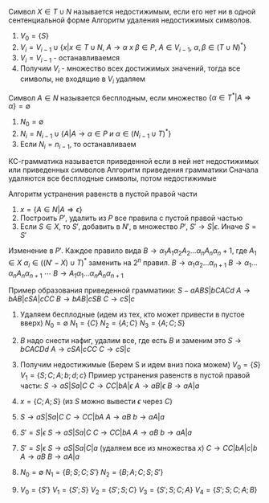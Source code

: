 Символ $X\in T\cup N$ называется недостижимым, если его нет ни в одной сентенциальной форме
Алгоритм удаления недостижимых символов.
1. $V_0=\{S\}$
2. $V_i= V_{i-1}\cup\{x|x\in T\cup N,\ A\to\alpha\ x \ \beta\in P,\ A\in V_{i-1},\ \alpha,\beta \in (T\cup N)^*\}$ 
3. $V_i=V_{i-1}$ - останавливаемся
4. Получим $V_i$ - множество всех достижимых значений, тогда все символы, не входящие в $V_i$ удаляем

Символ $A\in N$ называется бесплодным, если множество $\{\alpha \in T^*|A\Rightarrow \alpha\} = \emptyset$ 
1. $N_0 = \emptyset$
2. $N_i=N_{i-1}\cup\{A|A\rightarrow\alpha\in P\ и\ \alpha\in(N_{i-1}\cup T)^*\}$ 
3. Если $N_i=n_{i-1}$, то останавливаем

КС-грамматика называется приведенной если в ней нет недостижимых или приведенных символов
Алгоритм приведения грамматики
Сначала удаляются все бесплодные символы, потом недостижимые

Алгоритм устранения равенств в пустой правой части
1. $x=\{A\in N | A\Rightarrow \epsilon\}$ 
2. Построить $P'$, удалить из $P$ все правила с пустой правой частью
3. Если $S\in X$, то $S'$, добавить в $N'$, в множество $P'$, $S'\to S|\epsilon$. Иначе $S=S'$

Изменение в $P'$. Каждое правило  вида $B\to \alpha_1A_1\alpha_2A_2\dots \alpha_nA_n\alpha_n+1$, где $A_1\in X$ $\alpha_i\in((N'-X)\cup T)^*$ заменить на $2^n$ правил. 
$B\to\alpha_1\alpha_2 \dots \alpha_{n+1}$
$B\to\alpha_1\dots\alpha_n A_n\alpha_{n+1}$
$\cdots$
$B\to A_1\alpha_1\dots \alpha_nA_n\alpha_{n+1}$ 

Пример образования приведенной грамматики:
		$S-aABS|bCACd$
		$A\to bAB|cSA|cCC$
		$B\to bAB|cSB$
		$C\to cS|c$

1. Удаляем бесплодные (идем из тех, кто может привести в пустое вверх)
	$N_0 = \emptyset$
	$N_1=\{C\}$
	$N_2=\{A;C\}$
	$N_3=\{A;C;S\}$

2. $B$ надо снести нафиг, удалим все, где есть $B$ и заменим это
	$S\to bCACDd$
	$A\to cSA|cCC$
	$C\to cS|c$
3. Получим недостижимые (Берем S и идем вниз пока можем)
	$V_0 = \{S\}$
	$V_1=\{S;C;A;b;d;c\}$
Пример устранения равенств в пустой правой части:
		$S\to aS|Sa|C$
		$C\to CC|bA|\epsilon$
		$A\to aB|\epsilon$
		$B\to aA|a$
1. $x=\{C;A;S\}$ (из $S$ можно вывести $\epsilon$ через $C$)
2. $S\to aS|Sa|C$
	$C\to CC|bA$
	$A\to aB$
	$b\to aA|a$ 
3. $S'=S|\epsilon$ 
	$S\to aS|Sa|C$
	$C\to CC|bA$
	$A\to aB$
	$b\to aA|a$ 
4. $S'=S|\epsilon$ 
	$S\to aS|Sa|C|a$ (удаляем все из множества $x$)
	$C\to CC|bA|c|b$
	$A\to aB$
	$B\to aA|a$
5. $N_0=\emptyset$
	$N_1=\{B;S;C;S'\}$
	$N_2 = \{B;A;C;S;S'\}$
6. $V_0=\{S'\}$
	$V_1=\{S';S\}$
	$V_2=\{S';S;C\}$
	$V_3=\{S';S;C;A\}$
	$V_4=\{S';S;C;A;B\}$